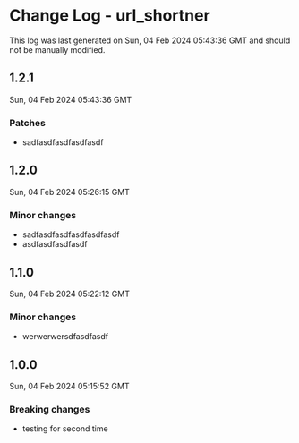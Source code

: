 # Change Log - url_shortner

This log was last generated on Sun, 04 Feb 2024 05:43:36 GMT and should not be manually modified.

## 1.2.1
Sun, 04 Feb 2024 05:43:36 GMT

### Patches

- sadfasdfasdfasdfasdf

## 1.2.0
Sun, 04 Feb 2024 05:26:15 GMT

### Minor changes

- sadfasdfasdfasdfasdfasdf
- asdfasdfasdfasdf

## 1.1.0
Sun, 04 Feb 2024 05:22:12 GMT

### Minor changes

- werwerwersdfasdfasdf

## 1.0.0
Sun, 04 Feb 2024 05:15:52 GMT

### Breaking changes

- testing for second time

